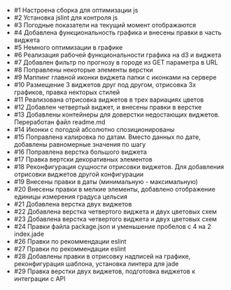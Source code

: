 <ul>
<li> #1 Настроена сборка для оптимизации js </li>
<li> #2 Установка jslint для контроля js </li>
<li> #3 Погодные показатели на текущий момент отображаются </li>
<li> #4 Добавлена функциональность графика и внесены правки в часть виджета </li>
<li> #5 Немного оптимизации в графике </li>
<li> #6 Реализация рабочей функциональности графика на d3 и виджета </li>
<li> #7 Добавлен фильтр по прогнозу в городе из GET параметра в URL </li>
<li> #8 Поправлены некоторые элементы верстки </li>
<li> #9 Маппинг главной иконки виджета папки с иконками на сервере </li>
<li> #10 Размещение 3 виджетов друг под другом, отрисовка 3х графиков, правка некторых стилей </li>
<li> #11 Реализована отрисовка виджетов в трех вариациях цветов </li>
<li> #12 Добавлен четвертый виджет, и внесены правки в верстке </li>
<li> #13 Добавлены контейнеры для доверстки недостающих виджетов. Переработан файл readme.md </li>
<li> #14 Иконки с погодой абсолютно спозиционированы </li>
<li> #15 Поправлена калировка по датам. Вместо данных по дате, добавлены равномерные значения по шагу </li>
<li> #16 Поправлена верстка большого виджета </li>
<li> #17 Правка вертски декоративных элементов </li>
<li> #18 Реконфигурация сущности отрисовки виджетов. Для добавления отрисовки виджетов другой конфигурации </li>
<li> #19 Внесены правки в даты (минимальную - максимальную) </li>
<li> #20 Внесены правки в мелкие элементы, добавлено отображение единицы измерения градуса цельсия </li>
<li> #21 Добавлена верстка двух виджетов </li>
<li> #22 Добавлена верстка четвертого виджета и двух цветовых схем </li>
<li> #23 Добавлена верстка четвертого виджета и двух цветовых схем </li>
<li> #24 Правки файла package.json и уменьшение пробелов с 4 на 2 index.jade </li>
<li> #26 Правки по рекоммендации eslint </li>
<li> #27 Правки по рекоммендации eslint </li>
<li> #28 Добавлены правки в отрисовку надписей на графике, реконфигурация шаблона, установка линтера для jade </li>
<li> #29 Правка верстки двух виджетов, подготовка виджетов к интеграции с API  </li>
</ul>
